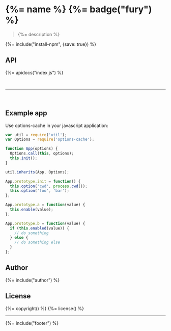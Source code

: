 # {%= name %} {%= badge("fury") %}

> {%= description %}

{%= include("install-npm", {save: true}) %}

## API
{%= apidocs("index.js") %}

<br>

***

<br>

## Example app

Use options-cache in your javascript application:

```js
var util = require('util');
var Options = require('options-cache');

function App(options) {
  Options.call(this, options);
  this.init();
}

util.inherits(App, Options);

App.prototype.init = function() {
  this.option('cwd', process.cwd());
  this.option('foo', 'bar');
};

App.prototype.a = function(value) {
  this.enable(value);
};

App.prototype.b = function(value) {
  if (this.enabled(value)) {
    // do something
  } else {
    // do something else
  }
};
```

## Author
{%= include("author") %}

## License
{%= copyright() %}
{%= license() %}

***

{%= include("footer") %}
